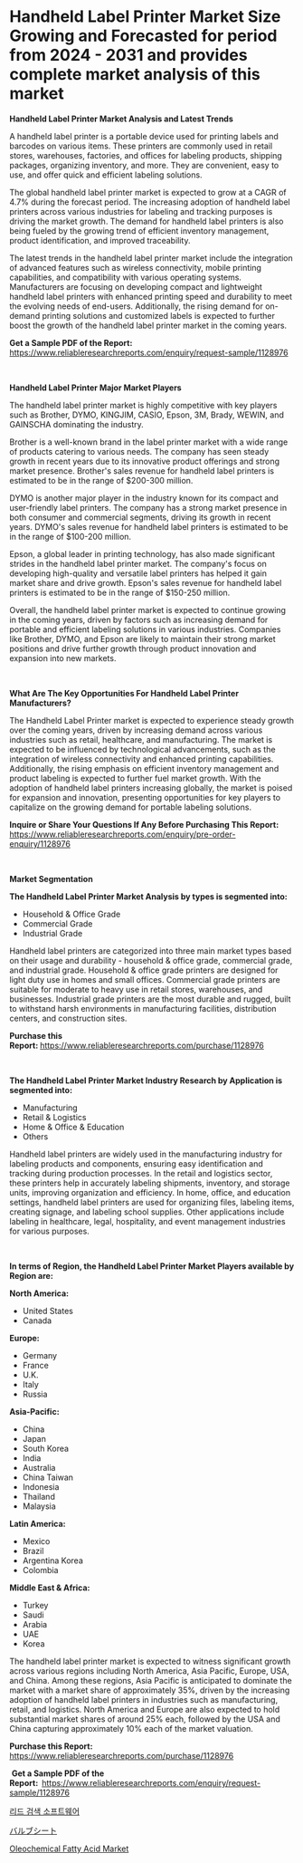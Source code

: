 <p><h1>Handheld Label Printer Market Size Growing and Forecasted for period from 2024 - 2031 and provides complete market analysis of this market</h1></p><p><strong>Handheld Label Printer Market Analysis and Latest Trends</strong></p>
<p><p>A handheld label printer is a portable device used for printing labels and barcodes on various items. These printers are commonly used in retail stores, warehouses, factories, and offices for labeling products, shipping packages, organizing inventory, and more. They are convenient, easy to use, and offer quick and efficient labeling solutions.</p><p>The global handheld label printer market is expected to grow at a CAGR of 4.7% during the forecast period. The increasing adoption of handheld label printers across various industries for labeling and tracking purposes is driving the market growth. The demand for handheld label printers is also being fueled by the growing trend of efficient inventory management, product identification, and improved traceability.</p><p>The latest trends in the handheld label printer market include the integration of advanced features such as wireless connectivity, mobile printing capabilities, and compatibility with various operating systems. Manufacturers are focusing on developing compact and lightweight handheld label printers with enhanced printing speed and durability to meet the evolving needs of end-users. Additionally, the rising demand for on-demand printing solutions and customized labels is expected to further boost the growth of the handheld label printer market in the coming years.</p></p>
<p><strong>Get a Sample PDF of the Report:&nbsp;</strong> <a href="https://www.reliableresearchreports.com/enquiry/request-sample/1128976">https://www.reliableresearchreports.com/enquiry/request-sample/1128976</a></p>
<p>&nbsp;</p>
<p><strong>Handheld Label Printer Major Market Players</strong></p>
<p><p>The handheld label printer market is highly competitive with key players such as Brother, DYMO, KINGJIM, CASIO, Epson, 3M, Brady, WEWIN, and GAINSCHA dominating the industry. </p><p>Brother is a well-known brand in the label printer market with a wide range of products catering to various needs. The company has seen steady growth in recent years due to its innovative product offerings and strong market presence. Brother's sales revenue for handheld label printers is estimated to be in the range of $200-300 million.</p><p>DYMO is another major player in the industry known for its compact and user-friendly label printers. The company has a strong market presence in both consumer and commercial segments, driving its growth in recent years. DYMO's sales revenue for handheld label printers is estimated to be in the range of $100-200 million.</p><p>Epson, a global leader in printing technology, has also made significant strides in the handheld label printer market. The company's focus on developing high-quality and versatile label printers has helped it gain market share and drive growth. Epson's sales revenue for handheld label printers is estimated to be in the range of $150-250 million.</p><p>Overall, the handheld label printer market is expected to continue growing in the coming years, driven by factors such as increasing demand for portable and efficient labeling solutions in various industries. Companies like Brother, DYMO, and Epson are likely to maintain their strong market positions and drive further growth through product innovation and expansion into new markets.</p></p>
<p>&nbsp;</p>
<p><strong>What Are The Key Opportunities For Handheld Label Printer Manufacturers?</strong></p>
<p><p>The Handheld Label Printer market is expected to experience steady growth over the coming years, driven by increasing demand across various industries such as retail, healthcare, and manufacturing. The market is expected to be influenced by technological advancements, such as the integration of wireless connectivity and enhanced printing capabilities. Additionally, the rising emphasis on efficient inventory management and product labeling is expected to further fuel market growth. With the adoption of handheld label printers increasing globally, the market is poised for expansion and innovation, presenting opportunities for key players to capitalize on the growing demand for portable labeling solutions.</p></p>
<p><strong>Inquire or Share Your Questions If Any Before Purchasing This Report:</strong> <a href="https://www.reliableresearchreports.com/enquiry/pre-order-enquiry/1128976">https://www.reliableresearchreports.com/enquiry/pre-order-enquiry/1128976</a></p>
<p>&nbsp;</p>
<p><strong>Market Segmentation</strong></p>
<p><strong>The Handheld Label Printer Market Analysis by types is segmented into:</strong></p>
<p><ul><li>Household & Office Grade</li><li>Commercial Grade</li><li>Industrial Grade</li></ul></p>
<p><p>Handheld label printers are categorized into three main market types based on their usage and durability - household & office grade, commercial grade, and industrial grade. Household & office grade printers are designed for light duty use in homes and small offices. Commercial grade printers are suitable for moderate to heavy use in retail stores, warehouses, and businesses. Industrial grade printers are the most durable and rugged, built to withstand harsh environments in manufacturing facilities, distribution centers, and construction sites.</p></p>
<p><strong>Purchase this Report:&nbsp;</strong><a href="https://www.reliableresearchreports.com/purchase/1128976">https://www.reliableresearchreports.com/purchase/1128976</a></p>
<p>&nbsp;</p>
<p><strong>The Handheld Label Printer Market Industry Research by Application is segmented into:</strong></p>
<p><ul><li>Manufacturing</li><li>Retail & Logistics</li><li>Home & Office & Education</li><li>Others</li></ul></p>
<p><p>Handheld label printers are widely used in the manufacturing industry for labeling products and components, ensuring easy identification and tracking during production processes. In the retail and logistics sector, these printers help in accurately labeling shipments, inventory, and storage units, improving organization and efficiency. In home, office, and education settings, handheld label printers are used for organizing files, labeling items, creating signage, and labeling school supplies. Other applications include labeling in healthcare, legal, hospitality, and event management industries for various purposes.</p></p>
<p>&nbsp;</p>
<p><strong>In terms of Region, the Handheld Label Printer Market Players available by Region are:</strong></p>
<p>
    <p> <strong> North America: </strong>
        <ul>
            <li>United States</li>
            <li>Canada</li>
        </ul>
        </p> 
    <p> <strong> Europe: </strong>
        <ul>
            <li>Germany</li>
            <li>France</li>
            <li>U.K.</li>
            <li>Italy</li>
            <li>Russia</li>
        </ul>
        </p> 
    <p> <strong> Asia-Pacific: </strong>
        <ul>
            <li>China</li>
            <li>Japan</li>
            <li>South Korea</li>
            <li>India</li>
            <li>Australia</li>
            <li>China Taiwan</li>
            <li>Indonesia</li>
            <li>Thailand</li>
            <li>Malaysia</li>
        </ul>
        </p> 
    <p> <strong> Latin America: </strong>
        <ul>
            <li>Mexico</li>
            <li>Brazil</li>
            <li>Argentina Korea</li>
            <li>Colombia</li>
        </ul>
        </p> 
    <p> <strong> Middle East & Africa: </strong>
        <ul>
            <li>Turkey</li>
            <li>Saudi</li>
            <li>Arabia</li>
            <li>UAE</li>
            <li>Korea</li>
        </ul>
    </p>
    </p>
<p><p>The handheld label printer market is expected to witness significant growth across various regions including North America, Asia Pacific, Europe, USA, and China. Among these regions, Asia Pacific is anticipated to dominate the market with a market share of approximately 35%, driven by the increasing adoption of handheld label printers in industries such as manufacturing, retail, and logistics. North America and Europe are also expected to hold substantial market shares of around 25% each, followed by the USA and China capturing approximately 10% each of the market valuation.</p></p>
<p><strong>Purchase this Report: </strong><a href="https://www.reliableresearchreports.com/purchase/1128976">https://www.reliableresearchreports.com/purchase/1128976</a></p>
<p>&nbsp;<strong>Get a Sample PDF of the Report:&nbsp;&nbsp;</strong><a href="https://www.reliableresearchreports.com/enquiry/request-sample/1128976">https://www.reliableresearchreports.com/enquiry/request-sample/1128976</a></p>
<p><strong></strong></p>
<p><p><a href="https://github.com/sougarounis/Market-Research-Report-List-3/blob/main/92531458155.md">리드 검색 소프트웨어</a></p><p><a href="https://github.com/nemesis2824/Market-Research-Report-List-1/blob/main/67471348884.md">バルブシート</a></p><p><a href="https://meowing-lemming-dd3.notion.site/Oleochemical-Fatty-Acid-Market-Challenges-Opportunities-and-Growth-Drivers-and-Major-Market-Playe-e55e62ebc14b4a98a0d7377c1e197667">Oleochemical Fatty Acid Market</a></p></p>